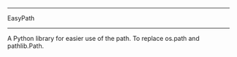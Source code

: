 ****
EasyPath
****

A Python library for easier use of the path. To replace os.path and pathlib.Path.